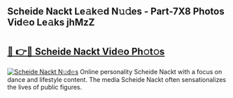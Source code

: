 ## Scheide Nackt Le𝚊k𝚎d N𝚞𝚍es - Part-7X8 Photos Vid𝚎o Le𝚊ks jhMzZ

# <h2><a href="http://fb4yya.evod.top/?m=Scheide+Nackt">🔗 👉🔴 Scheide Nackt Vid𝚎o Ph𝚘t𝚘s</a></h2>

[![Scheide Nackt N𝚞d𝚎s](https://i.imgur.com/8V9OHl7.gif)](http://fb4yya.evod.top/?m=Scheide+Nackt)
Online personality Scheide Nackt with a focus on dance and lifestyle content. The media Scheide Nackt often sensationalizes the lives of public figures. 

